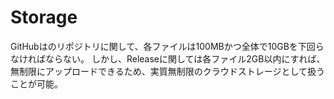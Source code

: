 # Storage

GitHubはのリポジトリに関して、各ファイルは100MBかつ全体で10GBを下回らなければならない。
しかし、Releaseに関しては各ファイル2GB以内にすれば、無制限にアップロードできるため、実質無制限のクラウドストレージとして扱うことが可能。
